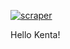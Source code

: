 [![scraper](https://github.com/kobesar/nba/actions/workflows/scrape.yml/badge.svg)](https://github.com/kobesar/ebaytracker/actions/workflows/scrape.yml)

Hello Kenta!